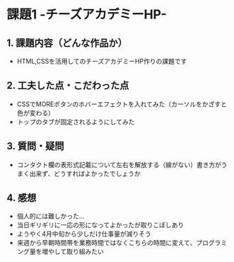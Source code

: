 # 課題1 -チーズアカデミーHP-

## 1. 課題内容（どんな作品か）
- HTML,CSSを活用してのチーズアカデミーHP作りの課題です

## 2. 工夫した点・こだわった点
- CSSでMOREボタンのホバーエフェクトを入れてみた（カーソルをかざすと色が変わる）
- トップのタブが固定されるようにしてみた

## 3. 質問・疑問
- コンタクト欄の表形式記載について左右を解放する（線がない）書き方がうまく出来ず、どうすればよかったでしょうか

## 4. 感想
- 個人的には難しかった... 
- 当日ギリギリに一応の形になってよかったが取りこぼしあり
- ようやく4月中旬から少しだけ仕事量が減りそう
- 来週から早朝時間帯を業務時間ではなくこちらの時間に変えて、プログラミング量を増やして取り組みたい
